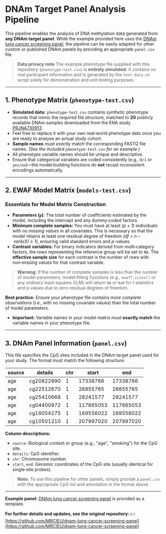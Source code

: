 # DNAm Target Panel Analysis Pipeline

This pipeline enables the analysis of DNA methylation data generated from **any DNAm target panel**.
While the example provided here uses the [DNAm lung cancer screening panel](https://github.com/MRCIEU/dnam-lung-cancer-screening-panel), the pipeline can be easily adapted for other custom or published DNAm panels by providing an appropriate `panel.csv` file.

> **Data privacy note**
> The example phenotype file supplied with this repository (`phenotype-test.csv`) is **entirely simulated**. 
> It contains no real participant information and is generated by the `test-data.sh` script solely for demonstration and unit‑testing purposes.

---

## 1. Phenotype Matrix (`phenotype-test.csv`)

* **Simulated data:** `phenotype-test.csv` contains *synthetic* phenotype records that mimic the required file structure, matched to **20** publicly available DNAm samples downloaded from the ENA study [PRJNA730913](https://www.ebi.ac.uk/ena/browser/view/PRJNA730913). 
* Feel free to replace it with your own real‑world phenotype data once you are ready to analyse an actual study cohort.
* **Sample names** must *exactly* match the corresponding FASTQ file names.
  *(See the included `phenotype-test.csv` for an example.)*
* All phenotype variable names should be unique and descriptive.
* Ensure that categorical variables are coded consistently (e.g., `0/1` or `yes/no`)—the model‑building functions do **not** recast inconsistent encodings automatically.

---

## 2. EWAF Model Matrix (`models-test.csv`)

### Essentials for Model Matrix Construction

* **Parameters (`p`):** The total number of coefficients estimated by the model, including the intercept and any dummy‑coded factors.
* **Minimum complete samples:** You must have at least *(p + 1)* individuals with *no missing values* in all covariates.
  This is necessary so that the model retains at least one residual degree of freedom *(df = n – rank(X) ≥ 1)*, ensuring valid standard errors and *p*-values.
* **Contrast variables:** For binary indicators derived from multi‑category factors, the rows representing the reference group will be set to `NA`.
  The **effective sample size** for each contrast is the number of rows with non‑missing values for that contrast variable.

> **Warning:**
> If the number of complete samples is less than the number of model parameters, model‑fitting functions (e.g., `ewaff.sites()` or any ordinary least‑squares GLM) will return `NA` or `NaN` for t‑statistics and p‑values due to zero residual degrees of freedom.

**Best practice:**
Ensure your phenotype file contains *more complete observations* (i.e., with no missing covariate values) than the total number of model parameters.

* **Important:**
  Variable names in your model matrix *must* **exactly match** the variable names in your phenotype file.

---

## 3. DNAm Panel Information (`panel.csv`)

This file specifies the CpG sites included in the DNAm target panel used for your study.
The format must match the following structure:

| source | details    | chr | start     | end       |
| ------ | ---------- | --- | --------- | --------- |
| age    | cg20822990 | 1   | 17338766  | 17338766  |
| age    | cg22512670 | 1   | 26855765  | 26855765  |
| age    | cg25410668 | 1   | 28241577  | 28241577  |
| age    | cg04400972 | 1   | 117665053 | 117665053 |
| age    | cg16054275 | 1   | 169556022 | 169556022 |
| age    | cg10501210 | 1   | 207997020 | 207997020 |

**Column descriptions:**

* `source`: Biological context or group (e.g., "age", "smoking") for the CpG site.
* `details`: CpG identifier.
* `chr`: Chromosome number.
* `start`, `end`: Genomic coordinates of the CpG site (usually identical for single‑site probes).

> **Note:**
> To use this pipeline for other panels, simply provide a `panel.csv` with the appropriate CpG list and annotation in the format above.

---

**Example panel:**
[DNAm lung cancer screening panel](https://github.com/MRCIEU/dnam-lung-cancer-screening-panel) is provided as a template.

**For further details and updates, see the original repository:**
👉 [https://github.com/MRCIEU/dnam-lung-cancer-screening-panel](https://github.com/MRCIEU/dnam-lung-cancer-screening-panel)

